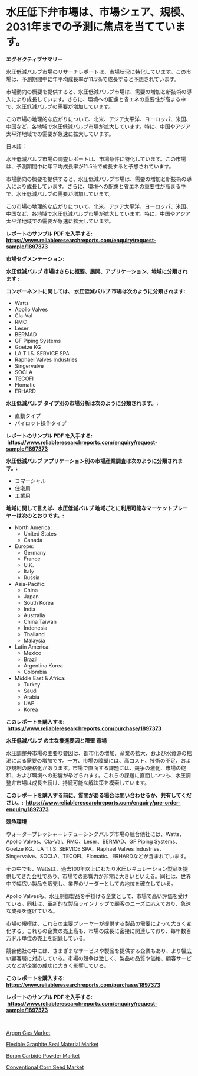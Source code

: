 <p><h1>水圧低下弁市場は、市場シェア、規模、2031年までの予測に焦点を当てています。</h1></p><p><strong>エグゼクティブサマリー</strong></p>
<p><p>水圧低減バルブ市場のリサーチレポートは、市場状況に特化しています。この市場は、予測期間中に年平均成長率が11.5％で成長すると予想されています。</p><p>市場動向の概要を提供すると、水圧低減バルブ市場は、需要の増加と新技術の導入により成長しています。さらに、環境への配慮と省エネの重要性が高まる中で、水圧低減バルブの需要が増加しています。</p><p>この市場の地理的な広がりについて、北米、アジア太平洋、ヨーロッパ、米国、中国など、各地域で水圧低減バルブ市場が拡大しています。特に、中国やアジア太平洋地域での需要が急速に拡大しています。</p><p>日本語：</p><p>水圧低減バルブ市場の調査レポートは、市場条件に特化しています。この市場は、予測期間中に年平均成長率が11.5％で成長すると予想されています。</p><p>市場動向の概要を提供すると、水圧低減バルブ市場は、需要の増加と新技術の導入により成長しています。さらに、環境への配慮と省エネの重要性が高まる中で、水圧低減バルブの需要が増加しています。</p><p>この市場の地理的な広がりについて、北米、アジア太平洋、ヨーロッパ、米国、中国など、各地域で水圧低減バルブ市場が拡大しています。特に、中国やアジア太平洋地域での需要が急速に拡大しています。</p></p>
<p><strong>レポートのサンプル PDF を入手する: <a href="https://www.reliableresearchreports.com/enquiry/request-sample/1897373">https://www.reliableresearchreports.com/enquiry/request-sample/1897373</a></strong></p>
<p><strong>市場セグメンテーション:</strong></p>
<p><strong> 水圧低減バルブ 市場はさらに概要、展開、アプリケーション、地域に分類されます :</strong></p>
<p><strong>コンポーネントに関しては、 水圧低減バルブ 市場は次のように分類されます: &nbsp;</strong></p>
<p><ul><li>Watts</li><li>Apollo Valves</li><li>Cla-Val</li><li>RMC</li><li>Leser</li><li>BERMAD</li><li>GF Piping Systems</li><li>Goetze KG</li><li>LA T.I.S. SERVICE SPA</li><li>Raphael Valves Industries</li><li>Singervalve</li><li>SOCLA</li><li>TECOFI</li><li>Flomatic</li><li>ERHARD</li></ul></p>
<p><strong> 水圧低減バルブ タイプ別の市場分析は次のように分類されます。:</strong></p>
<p><ul><li>直動タイプ</li><li>パイロット操作タイプ</li></ul></p>
<p><strong>レポートのサンプル PDF を入手する: &nbsp;<a href="https://www.reliableresearchreports.com/enquiry/request-sample/1897373">https://www.reliableresearchreports.com/enquiry/request-sample/1897373</a></strong></p>
<p><strong> 水圧低減バルブ アプリケーション別の市場産業調査は次のように分類されます。:</strong></p>
<p><ul><li>コマーシャル</li><li>住宅用</li><li>工業用</li></ul></p>
<p><strong>地域に関して言えば、水圧低減バルブ 地域ごとに利用可能なマーケットプレーヤーは次のとおりです。:</strong></p>
<p><ul>
    <li>
        North America:
        <ul>
            <li>United States</li>
            <li>Canada</li>
        </ul>
    </li>
    <li>
        Europe:
        <ul>
            <li>Germany</li>
            <li>France</li>
            <li>U.K.</li>
            <li>Italy</li>
            <li>Russia</li>
        </ul>
    </li>
    <li>
        Asia-Pacific:
        <ul>
            <li>China</li>
            <li>Japan</li>
            <li>South Korea</li>
            <li>India</li>
            <li>Australia</li>
            <li>China Taiwan</li>
            <li>Indonesia</li>
            <li>Thailand</li>
            <li>Malaysia</li>
        </ul>
    </li>
    <li>
        Latin America:
        <ul>
            <li>Mexico</li>
            <li>Brazil</li>
            <li>Argentina Korea</li>
            <li>Colombia</li>
        </ul>
    </li>
    <li>
        Middle East & Africa:
        <ul>
            <li>Turkey</li>
            <li>Saudi</li>
            <li>Arabia</li>
            <li>UAE</li>
            <li>Korea</li>
        </ul>
    </li>
    </ul></p>
<p><strong>このレポートを購入する: &nbsp;<a href="https://www.reliableresearchreports.com/purchase/1897373">https://www.reliableresearchreports.com/purchase/1897373</a></strong></p>
<p><strong>水圧低減バルブ の主な推進要因と障壁 市場</strong></p>
<p><p>水圧調整弁市場の主要な要因は、都市化の増加、産業の拡大、および水資源の枯渇による需要の増加です。一方、市場の障壁には、高コスト、技術の不足、および規制の厳格化があります。市場で直面する課題には、競争の激化、市場の飽和、および環境への影響が挙げられます。これらの課題に直面しつつも、水圧調整弁市場は成長を続け、持続可能な解決策を模索しています。</p></p>
<p><strong>このレポートを購入する前に、質問がある場合は問い合わせるか、共有してください。:&nbsp; <a href="https://www.reliableresearchreports.com/enquiry/pre-order-enquiry/1897373">https://www.reliableresearchreports.com/enquiry/pre-order-enquiry/1897373</a></strong></p>
<p><strong>競争環境</strong></p>
<p><p>ウォータープレッシャーレデューシングバルブ市場の競合他社には、Watts、Apollo Valves、Cla-Val、RMC、Leser、BERMAD、GF Piping Systems、Goetze KG、LA T.I.S. SERVICE SPA、Raphael Valves Industries、Singervalve、SOCLA、TECOFI、Flomatic、ERHARDなどが含まれています。</p><p>その中でも、Wattsは、過去100年以上にわたり水圧レギュレーション製品を提供してきた会社であり、市場での影響力が非常に大きいといえる。同社は、世界中で幅広い製品を販売し、業界のリーダーとしての地位を確立している。</p><p>Apollo Valvesも、水圧制御製品を手掛ける企業として、市場で高い評価を受けている。同社は、革新的な製品ラインナップで顧客のニーズに応えており、急速な成長を遂げている。</p><p>市場の規模は、これらの主要プレーヤーが提供する製品の需要によって大きく変化する。これらの企業の売上高も、市場の成長に密接に関連しており、毎年数百万ドル単位の売上を記録している。</p><p>競合他社の中には、さまざまなサービスや製品を提供する企業もあり、より幅広い顧客層に対応している。市場の競争は激しく、製品の品質や価格、顧客サービスなどが企業の成功に大きく影響している。</p></p>
<p><strong>このレポートを購入する: &nbsp; <a href="https://www.reliableresearchreports.com/purchase/1897373">https://www.reliableresearchreports.com/purchase/1897373</a></strong></p>
<p><strong>レポートのサンプル PDF を入手する: &nbsp;<a href="https://www.reliableresearchreports.com/enquiry/request-sample/1897373">https://www.reliableresearchreports.com/enquiry/request-sample/1897373</a></strong><strong></strong></p>
<p>&nbsp;</p>
<p><p><a href="https://github.com/markusgodoy/Market-Research-Report-List-2/blob/main/argon-gas-market.md">Argon Gas Market</a></p><p><a href="https://shimmer-gardenia-37a.notion.site/Flexible-Graphite-Seal-Material-Market-Size-Market-Share-and-Global-Market-Analysis-Report-2024--6d57ae4521fe483382c73d140e12f5c1">Flexible Graphite Seal Material Market</a></p><p><a href="https://github.com/luckyshygirl/Market-Research-Report-List-3/blob/main/boron-carbide-powder-market.md">Boron Carbide Powder Market</a></p><p><a href="https://view.publitas.com/reportprime-1/conventional-corn-seed-market-size-and-examines-its-market-scope-with-a-primary-focus-on-growth-opportunities-and-forecasted-trends-spanning-from-2023-to-2030/">Conventional Corn Seed Market</a></p></p>